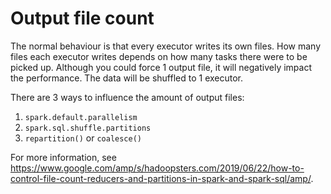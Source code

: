# Output file count
The normal behaviour is that every executor writes its own files. How many files each executor writes
depends on how many tasks there were to be picked up. Although you could force 1 output file, it will
negatively impact the performance. The data will be shuffled to 1 executor.

There are 3 ways to influence the amount of output files:

1. `spark.default.parallelism`
2. `spark.sql.shuffle.partitions`
3. `repartition()` or `coalesce()`

For more information, see https://www.google.com/amp/s/hadoopsters.com/2019/06/22/how-to-control-file-count-reducers-and-partitions-in-spark-and-spark-sql/amp/.
